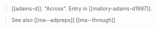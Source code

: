 > [[adams-d]]. "Across". Entry in [[mallory-adams-d1997]]. 

> See also
> [[ma--adpreps]]
> [[ma--through]]